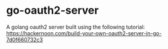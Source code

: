 # go-oauth2-server

A golang oauth2 server built using the following tutorial: https://hackernoon.com/build-your-own-oauth2-server-in-go-7d0f660732c3
